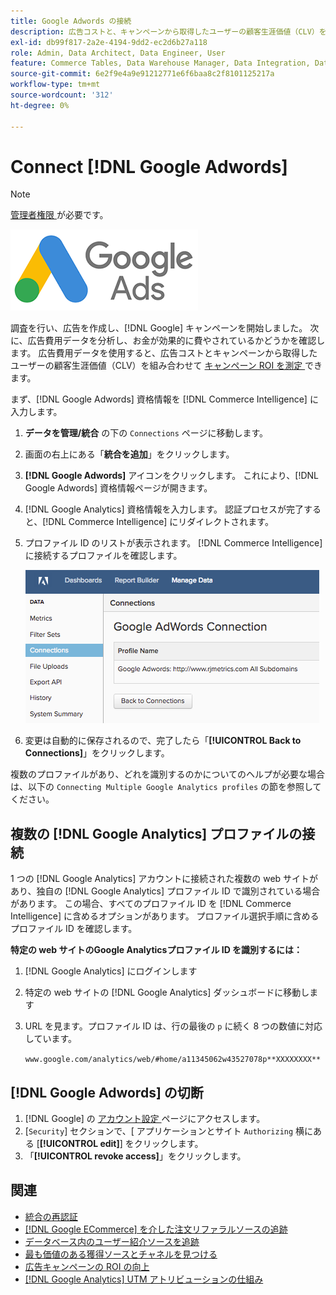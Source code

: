 ```yaml
---
title: Google Adwords の接続
description: 広告コストと、キャンペーンから取得したユーザーの顧客生涯価値（CLV）を組み合わせて、キャンペーン ROI を測定する方法を説明します。
exl-id: db99f817-2a2e-4194-9dd2-ec2d6b27a118
role: Admin, Data Architect, Data Engineer, User
feature: Commerce Tables, Data Warehouse Manager, Data Integration, Data Import/Export
source-git-commit: 6e2f9e4a9e91212771e6f6baa8c2f8101125217a
workflow-type: tm+mt
source-wordcount: '312'
ht-degree: 0%

---
```


# Connect [!DNL Google Adwords]

>[!NOTE]
>
>[ 管理者権限 ](../../../administrator/user-management/user-management.md) が必要です。

![](../../../assets/Google_Adwords_logo.png)

調査を行い、広告を作成し、[!DNL Google] キャンペーンを開始しました。 次に、広告費用データを分析し、お金が効果的に費やされているかどうかを確認します。 広告費用データを使用すると、広告コストとキャンペーンから取得したユーザーの顧客生涯価値（CLV）を組み合わせて [ キャンペーン ROI を測定 ](../../analysis/roi-ad-camp.md) できます。

まず、[!DNL Google Adwords] 資格情報を [!DNL Commerce Intelligence] に入力します。

1. **データを管理/統合** の下の `Connections` ページに移動します。
1. 画面の右上にある「**統合を追加**」をクリックします。
1. **[!DNL Google Adwords]** アイコンをクリックします。 これにより、[!DNL Google Adwords] 資格情報ページが開きます。
1. [!DNL Google Analytics] 資格情報を入力します。 認証プロセスが完了すると、[!DNL Commerce Intelligence] にリダイレクトされます。
1. プロファイル ID のリストが表示されます。 [!DNL Commerce Intelligence] に接続するプロファイルを確認します。

   ![](../../../assets/cnnct-profile.png)

1. 変更は自動的に保存されるので、完了したら「**[!UICONTROL Back to Connections]**」をクリックします。

複数のプロファイルがあり、どれを識別するのかについてのヘルプが必要な場合は、以下の `Connecting Multiple Google Analytics profiles` の節を参照してください。

## 複数の [!DNL Google Analytics] プロファイルの接続

1 つの [!DNL Google Analytics] アカウントに接続された複数の web サイトがあり、独自の [!DNL Google Analytics] プロファイル ID で識別されている場合があります。 この場合、すべてのプロファイル ID を [!DNL Commerce Intelligence] に含めるオプションがあります。 プロファイル選択手順に含めるプロファイル ID を確認します。

**特定の web サイトのGoogle Analyticsプロファイル ID を識別するには：**

1. [!DNL Google Analytics] にログインします
1. 特定の web サイトの [!DNL Google Analytics] ダッシュボードに移動します
1. URL を見ます。プロファイル ID は、行の最後の `p` に続く 8 つの数値に対応しています。

   `www.google.com/analytics/web/#home/a11345062w43527078p**XXXXXXXX**`

## [!DNL Google Adwords] の切断

1. [!DNL Google] の [ アカウント設定 ](https://www.google.com/account/about/?hl=en) ページにアクセスします。
1. [`Security`] セクションで、&lbrack; アプリケーションとサイト `Authorizing` 横にある [**[!UICONTROL edit]**] をクリックします。
1. 「**[!UICONTROL revoke access]**」をクリックします。

## 関連

* [ 統合の再認証 ](https://experienceleague.adobe.com/docs/commerce-knowledge-base/kb/how-to/mbi-reauthenticating-integrations.html)
* [ [!DNL Google ECommerce] を介した注文リファラルソースの追跡](../integrations/google-ecommerce.md)
* [データベース内のユーザー紹介ソースを追跡](../../analysis/google-track-user-acq.md)
* [最も価値のある獲得ソースとチャネルを見つける](../../analysis/most-value-source-channel.md)
* [広告キャンペーンの ROI の向上](../../analysis/roi-ad-camp.md)
* [ [!DNL Google Analytics] UTM アトリビューションの仕組み](../../analysis/utm-attributes.md)
